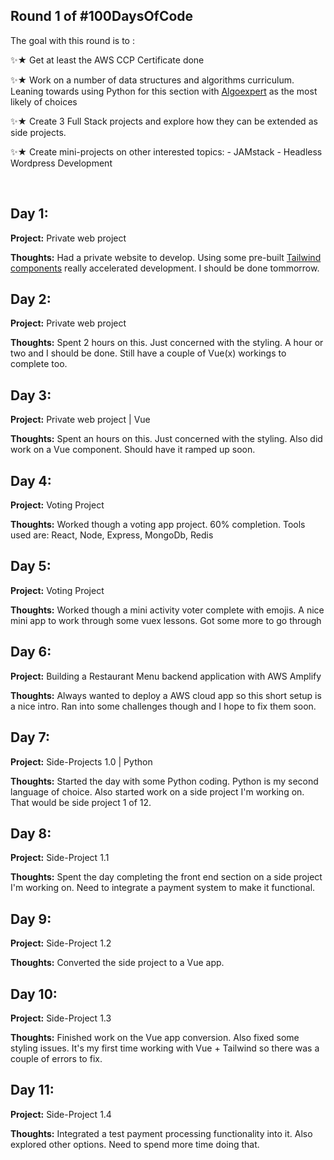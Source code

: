 Round 1 of #100DaysOfCode 
---------------

The goal with this round is to :

✨★ Get at least the AWS CCP Certificate done 

✨★ Work on a number of data structures and algorithms curriculum. Leaning towards using Python for this section with [Algoexpert](https://www.algoexpert.io/product) as the most likely of choices

✨★ Create 3 Full Stack projects and explore how they can be extended as side projects.

✨★ Create mini-projects on other interested topics: 
    - JAMstack 
    - Headless Wordpress Development  

&nbsp;

Day 1:
---------------

**Project:** Private web project

<!-- **Progress:** -->

**Thoughts:** Had a private website to develop. Using some pre-built [Tailwind components](https://tailblocks.cc) really accelerated development. I should be done tommorrow.  

Day 2:
---------------

**Project:** Private web project

<!-- **Progress:** -->

**Thoughts:** Spent 2 hours on this. Just concerned with the styling. A hour or two and I should be done. Still have a couple of Vue(x) workings to complete too. 

Day 3:
---------------

**Project:** Private web project | Vue

<!-- **Progress:** -->

**Thoughts:** Spent an hours on this. Just concerned with the styling. Also did work on a Vue component. Should have it ramped up soon. 

Day 4:
---------------

**Project:** Voting Project 

<!-- **Progress:** -->

**Thoughts:** Worked though a voting app project. 60% completion. Tools used are: React, Node, Express, MongoDb, Redis


Day 5:
---------------

**Project:** Voting Project 

<!-- **Progress:** -->

**Thoughts:** Worked though a mini activity voter complete with emojis. A nice mini app to work through some vuex lessons. Got some more to go through

Day 6:
---------------

**Project:** Building a Restaurant Menu backend application with AWS Amplify 

<!-- **Progress:** -->

**Thoughts:** Always wanted to deploy a AWS cloud app so this short setup is a nice intro. Ran into some challenges though and I hope to fix them soon. 


Day 7:
---------------

**Project:** Side-Projects 1.0 | Python 

<!-- **Progress:** -->

**Thoughts:** Started the day with some Python coding. Python is my second language of choice. Also started work on a side project I'm working on. That would be side project 1 of 12.  


Day 8:
---------------

**Project:** Side-Project 1.1
<!-- **Progress:** -->

**Thoughts:** Spent the day completing the front end section on a side project I'm working on. Need to integrate a payment system to make it functional.


Day 9:
---------------

**Project:** Side-Project 1.2
<!-- **Progress:** -->

**Thoughts:** Converted the side project to a Vue app. 


Day 10:
---------------

**Project:** Side-Project 1.3
<!-- **Progress:** -->

**Thoughts:** Finished work on the Vue app conversion. Also fixed some styling issues. It's my first time working with Vue + Tailwind so there was a couple of errors to fix. 


Day 11:
---------------

**Project:** Side-Project 1.4
<!-- **Progress:** -->

**Thoughts:** Integrated a test payment processing functionality into it. Also explored other options. Need to spend more time doing that.  

<!-- 
[Image]() -->

<!-- **Link** -->


<!-- https://github.com/james-priest/100-days-of-code-log -->
